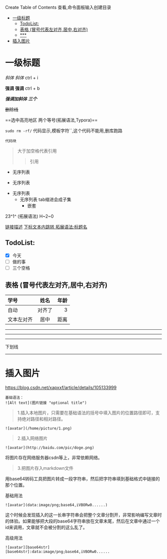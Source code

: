 Create Table of Contents 查看,命令面板输入创建目录
- [一级标题](#一级标题)
  - [TodoList:](#todolist)
  - [表格 (冒号代表左对齐,居中,右对齐)](#表格-冒号代表左对齐居中右对齐)
  - [***](#)
- [插入图片](#插入图片)


# 一级标题
*斜体*  _斜体_      ctrl + i

**强调** __强调__  ctrl + b

***强调加斜体***  ___三个___  

~~删除线~~

==选中高亮地区 两个等号(拓展语法,Typora)== 

`sudo rm -rf/` 代码显示,模板字符``,这个代码不能用,删库跑路

```
代码块
```

> 大于加空格代表引用
>> 引用

- 无序列表
+ 无序列表
* 无序列表
  * 无序列表 tab缩进会成子集
    * 嵌套


23^1^ (拓展语法)
H~2~0

[链接描述](http://www.baidu.com)
[下标文本内跳转,拓展语法:标题名](#标题名 )


## TodoList:
- [x] 今天
- [ ] 做的事
- [ ] 三个空格

## 表格 (冒号代表左对齐,居中,右对齐)
|学号|姓名|年龄|
|:---| :---: | ---: |   
|自动|对齐了|3|
|文本左对齐|居中|距离

***
---
___
下划线


---
# 插入图片
https://blog.csdn.net/xapxxf/article/details/105133999
```
基础语法：
![Alt text](图片链接 "optional title")
```

>1.插入本地图片，只需要在基础语法的括号中填入图片的位置路径即可，支持绝对路径和相对路径。 
```
![avatar](/home/picture/1.png)
```
>2.插入网络图片
```
![avatar](http://baidu.com/pic/doge.png)

```
将图片存在网络服务器csdn等上，非常依赖网络。
>3.把图片存入markdown文件

用base64转码工具把图片转成一段字符串，然后把字符串填到基础格式中链接的那个位置。

基础用法
```
![avatar](data:image/png;base64,iVBORw0......)
```
这个时候会发现插入的这一长串字符串会把整个文章分割开，非常影响编写文章时的体验。如果能够把大段的base64字符串放在文章末尾，然后在文章中通过一个id来调用，文章就不会被分割的这么乱了。

高级用法
```
![avatar][base64str]
[base64str]:data:image/png;base64,iVBORw0......
```

